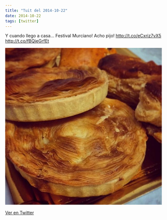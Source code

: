 ```yaml
---
title: "Tuit del 2014-10-22"
date: 2014-10-22
tags: [twitter]
---
```


Y cuando llego a casa... Festival Murciano! Acho pijo! http://t.co/eCxriz7vX5 http://t.co/fBQjeGrfEt

![Imagen](/assets/images/525022017037533184-B0lAvhzIcAAkG-y.jpg)

[Ver en Twitter](https://twitter.com/i/web/status/525022017037533184)
